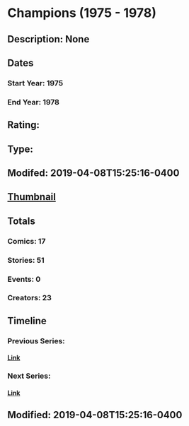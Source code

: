 # Champions (1975 - 1978)
## Description: None
## Dates
### Start Year: 1975
### End Year: 1978
## Rating: 
## Type: 
## Modifed: 2019-04-08T15:25:16-0400
## [Thumbnail](http://i.annihil.us/u/prod/marvel/i/mg/2/70/5cab9fcf35c5c.jpg)
## Totals
### Comics: 17
### Stories: 51
### Events: 0
### Creators: 23
## Timeline
### Previous Series: 
#### [Link]()
### Next Series: 
#### [Link]()
## Modified: 2019-04-08T15:25:16-0400